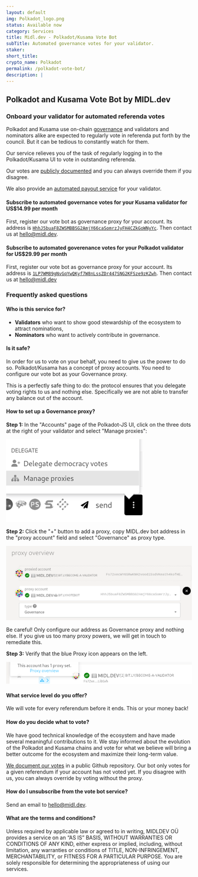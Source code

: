 ```yaml
---
layout: default
img: Polkadot_logo.png
status: Available now
category: Services
title: Midl.dev - Polkadot/Kusama Vote Bot
subTitle: Automated governance votes for your validator.
staker: 
short_title: 
crypto_name: Polkadot
permalink: /polkadot-vote-bot/
description: | 
---
```


<h2>Polkadot and Kusama Vote Bot by MIDL.dev</h2>
<h3>Onboard your validator for automated referenda votes</h3>
<p>Polkadot and Kusama use on-chain <a href="https://polkassembly.io" target="_blank">governance</a> and validators and nominators alike are expected to regularly vote in referenda put forth by the council. But it can be tedious to constantly watch for them.</p>
<p>Our service relieves you of the task of regularly logging in to the Polkadot/Kusama UI to vote in outstanding referenda.</p>
<p>Our votes are <a href="https://github.com/midl-dev/dotsama-votes" target="_blank">publicly documented</a> and you can always override them if you disagree.</p>
<p>We also provide an <a href="/polkadot-automated-payouts"> automated payout service</a> for your validator.</p>

<h4>Subscribe to automated governance votes for your Kusama validator for US$14.99 per month</h4>
<p>First, register our vote bot as governance proxy for your account. Its address is <a href="https://kusama.subscan.io/account/HhhJ5buaF8ZWSMBBSG2AmjY66caSomrzJyFH4CZkGoWNyYc" target="_blank"><code>HhhJ5buaF8ZWSMBBSG2AmjY66caSomrzJyFH4CZkGoWNyYc</code></a>. Then contact us at <a href="mailto:hello@midl.dev">hello@midl.dev</a>.
<p></p>
<h4>Subscribe to automated goverenance votes for your Polkadot validator for US$29.99 per month</h4>
<p>First, register our vote bot as governance proxy for your account. Its address is <a href="https://polkadot.subscan.io/account/1LP7WM89gNvGqYwQKyf7W8nLssZDr447SNG2KFSze9zKZwh" target="_blank"><code>1LP7WM89gNvGqYwQKyf7W8nLssZDr447SNG2KFSze9zKZwh</code></a>. Then contact us at <a href="mailto:hello@midl.dev">hello@midl.dev</a></p>


<h3>Frequently asked questions</h3>
<h4>Who is this service for?</h4>
<ul><li><b>Validators</b> who want to show good stewardship of the ecosystem to attract nominations,</li>
<li><b>Nominators</b> who want to actively contribute in governance.</li>
</ul>
<h4>Is it safe?</h4>
<p>In order for us to vote on your behalf, you need to give us the power to do so. Polkadot/Kusama has a concept of proxy accounts. You need to configure our vote bot as your Governance proxy.</p>
<p>This is a perfectly safe thing to do: the protocol ensures that you delegate voting rights to us and nothing else. Specifically we are not able to transfer any balance out of the account.</p>
<h4>How to set up a Governance proxy?</h4>
<p><b>Step 1:</b> In the "Accounts" page of the Polkadot-JS UI, click on the three dots at the right of your validator and select "Manage proxies":</p>
<p><img src="/img/services/votebot/00.png"/></p>
<p><b>Step 2:</b> Click the "+" button to add a proxy, copy MIDL.dev bot address in the "proxy account" field and select "Governance" as proxy type.</p>
<p><img src="/img/services/votebot/01.png" width="600px"/></p>
<p>Be careful! Only configure our address as Governance proxy and nothing else. If you give us too many proxy powers, we will get in touch to remediate this.</p>
<p><b>Step 3:</b> Verify that the blue Proxy icon appears on the left.</p>
<p><img src="/img/services/votebot/02.png" width="600px"/></p>
<h4>What service level do you offer?</h4>
<p>We will vote for every referendum before it ends. This or your money back!</p>
<h4>How do you decide what to vote?</h4>
<p>We have good technical knowledge of the ecosystem and have made several meaningful contributions to it. We stay informed about the evolution of the Polkadot and Kusama chains and vote for what we believe will bring a better outcome for the ecosystem and maximize their long-term value.</p>
<p><a href="https://github.com/midl-dev/dotsama-votes" target="_blank">We document our votes</a> in a public Github repository. Our bot only votes for a given referendum if your account has not voted yet. If you disagree with us, you can always override by voting without the proxy.</p>
<h4>How do I unsubscribe from the vote bot service?</h4>
<p>Send an email to <a href="mailto:hello@midl.dev">hello@midl.dev</a>.</p>
<h4>What are the terms and conditions?</h4>
<p>Unless required by applicable law or agreed to in writing, MIDLDEV OÜ provides a service on an “AS IS” BASIS, WITHOUT WARRANTIES OR CONDITIONS OF ANY KIND, either express or implied, including, without limitation, any warranties or conditions of TITLE, NON-INFRINGEMENT, MERCHANTABILITY, or FITNESS FOR A PARTICULAR PURPOSE. You are solely responsible for determining the appropriateness of using our services.</p>
